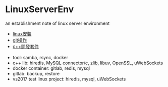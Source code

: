# LinuxServerEnv
an establishment note of linux server environment
- [linux安裝](./linux安裝.md)
- [git操作](./git操作.md)
- [c++開發套件](./c++開發套件.md)  
&nbsp;
- tool: samba, rsync, docker
- c++ lib: hiredis, MySQL connector/c, zlib, libuv, OpenSSL, uWebSockets
- docker container: gitlab, redis, mysql
- gitlab: backup, restore
- vs2017 test linux project: hiredis, mysql, uWebSockets